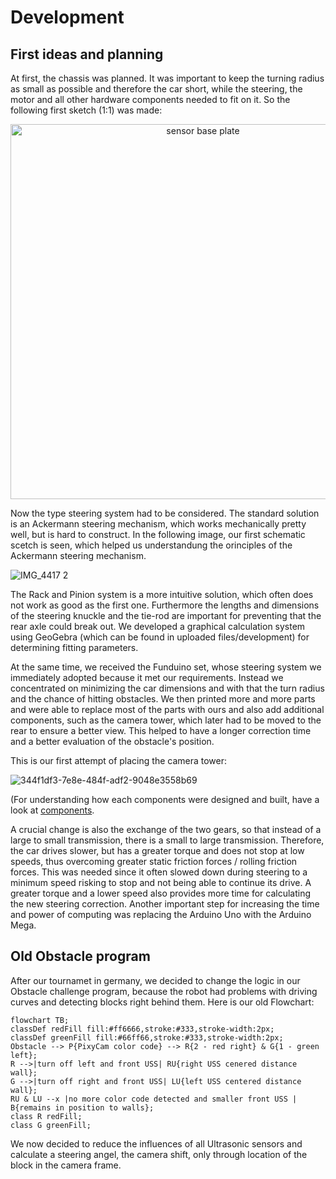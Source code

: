 # Development

## First ideas and planning
At first, the chassis was planned. It was important to keep the turning radius as small as possible and therefore the car short, while the steering, the motor and all other hardware components needed to fit on it. So the following first sketch (1:1) was made:


<p align="center">
  <img src="https://github.com/SchroedingersBit/PfortGT-WRO/assets/109133963/cb79191b-18a5-4ba2-bb8b-e11140a80d6f" alt="sensor base plate" width="600" />
</p>


Now the type steering system had to be considered. The standard solution is an Ackermann steering mechanism, which works mechanically pretty well, but is hard to construct. In the following image, our first schematic scetch is seen, which helped us understandung the orinciples of the Ackermann steering mechanism.

![IMG_4417 2](https://github.com/SchroedingersBit/PfortGTPanama/assets/109133963/4c843613-0503-4ce6-8eee-730dce2d11db)

The Rack and Pinion system is a more intuitive solution, which often does not work as good as the first one. Furthermore the lengths and dimensions of the steering knuckle and the tie-rod are important for preventing that the rear axle could break out. We developed a graphical calculation system using GeoGebra (which can be found in uploaded files/development) for determining fitting parameters. 

At the same time, we received the Funduino set, whose steering system we immediately adopted because it met our requirements. Instead we concentrated on minimizing the car dimensions and with that the turn radius and the chance of hitting obstacles.
We then printed more and more parts and were able to replace most of the parts with ours and also add additional components, such as the camera tower, which later had to be moved to the rear to ensure a better view. This helped to have a longer correction time and a better evaluation of the obstacle's position. 

This is our first attempt of placing the camera tower:


![344f1df3-7e8e-484f-adf2-9048e3558b69](https://github.com/SchroedingersBit/PfortGTPanama/assets/109133963/41e67681-4d87-406a-a938-9dbbe58d593d)



(For understanding how each components were designed and built, have a look at [components](https://github.com/SchroedingersBit/PfortGTPanama/tree/main/vehicle/components).

A crucial change is also the exchange of the two gears, so that instead of a large to small transmission, there is a small to large transmission. Therefore, the car drives slower, but has a greater torque and does not stop at low speeds, thus overcoming greater static friction forces / rolling friction forces. This was needed since it often slowed down during steering to a minimum speed risking to stop and not being able to continue its drive. A greater torque and a lower speed also provides more time for calculating the new steering correction.
Another important step for increasing the time and power of computing was replacing the Arduino Uno with the Arduino Mega.


## Old Obstacle program 
After our tournamet in germany, we decided to change the logic in our Obstacle challenge program, because the robot had problems with driving curves and detecting blocks right behind them. Here is our old Flowchart:
```mermaid
flowchart TB;
classDef redFill fill:#ff6666,stroke:#333,stroke-width:2px;
classDef greenFill fill:#66ff66,stroke:#333,stroke-width:2px;
Obstacle --> P{PixyCam color code} --> R{2 - red right} & G{1 - green left};
R -->|turn off left and front USS| RU{right USS cenered distance wall};
G -->|turn off right and front USS| LU{left USS centered distance wall};
RU & LU --x |no more color code detected and smaller front USS | B{remains in position to walls};
class R redFill;
class G greenFill;
```
We now decided to reduce the influences of all Ultrasonic sensors and calculate a steering angel, the camera shift, only through location of the block in the camera frame.
 
